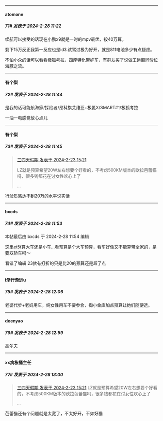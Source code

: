 ﻿
*****

####  atomone  
##### 71#       发表于 2024-2-28 11:22

续航可以接受的话现在小鹏x9就是一时的mpv最优，按40万算。

剩下15万反正我第一反应也是id3.试驾过极为好开，就是811电池多少有点疑虑。

不怕小众的话可以看看极狐考拉，四座特化带娃车，有群友买了说做工远超同价位海豚之流。


*****

####  有个梨  
##### 72#       发表于 2024-2-28 11:44

是我的话可能航海家/探险者/昂科旗艾维亚+极氪X/SMART#1/极狐考拉

一油一电感觉放心点儿

*****

####  有个梨  
##### 73#       发表于 2024-2-28 11:45

<blockquote><a href="httphttps://bbs.saraba1st.com/2b/forum.php?mod=redirect&amp;goto=findpost&amp;pid=64044129&amp;ptid=2172230" target="_blank">三四天假期 发表于 2024-2-23 15:21</a>

LZ就是预算希望20W左右想要个好看的，不考虑500KM版本的欧拉芭蕾猫吗，很多钱都花在讨女性欢心上了

 ...</blockquote>
行驶质感达不到20万的水平说实话


*****

####  bxcds  
##### 74#       发表于 2024-2-28 11:53

 本帖最后由 bxcds 于 2024-2-28 11:54 编辑 

这里et5t算大车还是小车…看预算是个大车预算，看车好像又不能算带全家的，是要双轿车吗～

看错了编辑
23款有打折的只是比20的预算还是超了点


*****

####  i渐行渐远u  
##### 75#       发表于 2024-2-28 12:06

老婆代步+老妈用车，纯女性用车不要参合，掏小金库加点预算让她们随便选。


*****

####  deenyao  
##### 76#       发表于 2024-2-28 12:59

高尔夫

*****

####  xx病栋捅主任  
##### 77#       发表于 2024-2-28 13:00

<blockquote><a href="httphttps://bbs.saraba1st.com/2b/forum.php?mod=redirect&amp;goto=findpost&amp;pid=64044129&amp;ptid=2172230" target="_blank">三四天假期 发表于 2024-2-23 15:21</a>
LZ就是预算希望20W左右想要个好看的，不考虑500KM版本的欧拉芭蕾猫吗，很多钱都花在讨女性欢心上了

 ...</blockquote>
芭蕾猫还有个问题就是太宽了，不太好开，不如好猫

